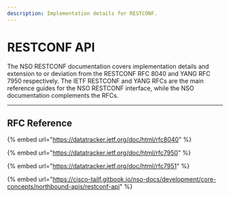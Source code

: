 ```yaml
---
description: Implementation details for RESTCONF.
---
```


# RESTCONF API

The NSO RESTCONF documentation covers implementation details and extension to or deviation from the RESTCONF RFC 8040 and YANG RFC 7950 respectively. The IETF RESTCONF and YANG RFCs are the main reference guides for the NSO RESTCONF interface, while the NSO documentation complements the RFCs.

***

## RFC Reference

{% embed url="https://datatracker.ietf.org/doc/html/rfc8040" %}

{% embed url="https://datatracker.ietf.org/doc/html/rfc7950" %}

{% embed url="https://datatracker.ietf.org/doc/html/rfc7951" %}

{% embed url="https://cisco-tailf.gitbook.io/nso-docs/development/core-concepts/northbound-apis/restconf-api" %}
